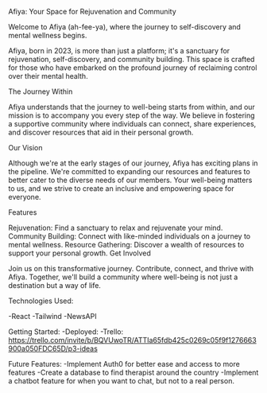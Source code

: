 Afiya: Your Space for Rejuvenation and Community

Welcome to Afiya (ah-fee-ya), where the journey to self-discovery and mental wellness begins.

Afiya, born in 2023, is more than just a platform; it's a sanctuary for rejuvenation, self-discovery, and community building. This space is crafted for those who have embarked on the profound journey of reclaiming control over their mental health.

The Journey Within

Afiya understands that the journey to well-being starts from within, and our mission is to accompany you every step of the way. We believe in fostering a supportive community where individuals can connect, share experiences, and discover resources that aid in their personal growth.

Our Vision

Although we're at the early stages of our journey, Afiya has exciting plans in the pipeline. We're committed to expanding our resources and features to better cater to the diverse needs of our members. Your well-being matters to us, and we strive to create an inclusive and empowering space for everyone.

Features

Rejuvenation: Find a sanctuary to relax and rejuvenate your mind.
Community Building: Connect with like-minded individuals on a journey to mental wellness.
Resource Gathering: Discover a wealth of resources to support your personal growth.
Get Involved

Join us on this transformative journey. Contribute, connect, and thrive with Afiya. Together, we'll build a community where well-being is not just a destination but a way of life.

Technologies Used:

-React
-Tailwind
-NewsAPI

Getting Started:
-Deployed:
-Trello: https://trello.com/invite/b/BQVUwoTR/ATTIa65fdb425c0269c05f9f1276663900a050FDC65D/p3-ideas

Future Features:
-Implement Auth0 for better ease and access to more features
-Create a database to find therapist around the country
-Implement a chatbot feature for when you want to chat, but not to a real person.